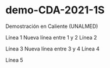# demo-CDA-2021-1S
Demostración en Caliente (UNALMED)

Línea 1
Nueva línea entre 1 y 2
Línea 2

Línea 3
Nueva línea entre 3 y 4
Línea 4

Línea 5
